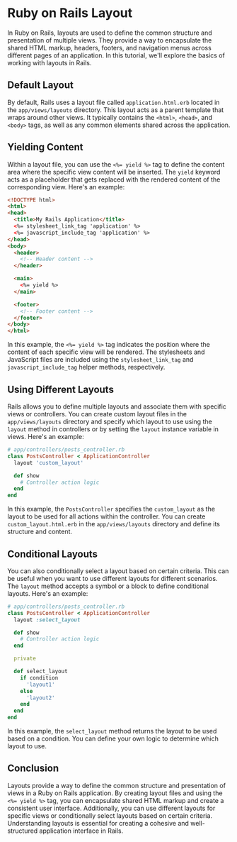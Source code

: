 # Ruby on Rails Layout

In Ruby on Rails, layouts are used to define the common structure and presentation of multiple views. They provide a way to encapsulate the shared HTML markup, headers, footers, and navigation menus across different pages of an application. In this tutorial, we'll explore the basics of working with layouts in Rails.

## Default Layout

By default, Rails uses a layout file called `application.html.erb` located in the `app/views/layouts` directory. This layout acts as a parent template that wraps around other views. It typically contains the `<html>`, `<head>`, and `<body>` tags, as well as any common elements shared across the application.

## Yielding Content

Within a layout file, you can use the `<%= yield %>` tag to define the content area where the specific view content will be inserted. The `yield` keyword acts as a placeholder that gets replaced with the rendered content of the corresponding view. Here's an example:

```html
<!DOCTYPE html>
<html>
<head>
  <title>My Rails Application</title>
  <%= stylesheet_link_tag 'application' %>
  <%= javascript_include_tag 'application' %>
</head>
<body>
  <header>
    <!-- Header content -->
  </header>

  <main>
    <%= yield %>
  </main>

  <footer>
    <!-- Footer content -->
  </footer>
</body>
</html>
```
In this example, the `<%= yield %>` tag indicates the position where the content of each specific view will be rendered. The stylesheets and JavaScript files are included using the `stylesheet_link_tag` and `javascript_include_tag` helper methods, respectively.

## Using Different Layouts

Rails allows you to define multiple layouts and associate them with specific views or controllers. You can create custom layout files in the `app/views/layouts` directory and specify which layout to use using the `layout` method in controllers or by setting the `layout` instance variable in views. Here's an example:

```ruby
# app/controllers/posts_controller.rb
class PostsController < ApplicationController
  layout 'custom_layout'

  def show
    # Controller action logic
  end
end
```
In this example, the `PostsController` specifies the `custom_layout` as the layout to be used for all actions within the controller. You can create `custom_layout.html.erb` in the `app/views/layouts` directory and define its structure and content.

## Conditional Layouts

You can also conditionally select a layout based on certain criteria. This can be useful when you want to use different layouts for different scenarios. The `layout` method accepts a symbol or a block to define conditional layouts. Here's an example:

```ruby
# app/controllers/posts_controller.rb
class PostsController < ApplicationController
  layout :select_layout

  def show
    # Controller action logic
  end

  private

  def select_layout
    if condition
      'layout1'
    else
      'layout2'
    end
  end
end
```
In this example, the `select_layout` method returns the layout to be used based on a condition. You can define your own logic to determine which layout to use.

## Conclusion

Layouts provide a way to define the common structure and presentation of views in a Ruby on Rails application. By creating layout files and using the `<%= yield %>` tag, you can encapsulate shared HTML markup and create a consistent user interface. Additionally, you can use different layouts for specific views or conditionally select layouts based on certain criteria. Understanding layouts is essential for creating a cohesive and well-structured application interface in Rails.
